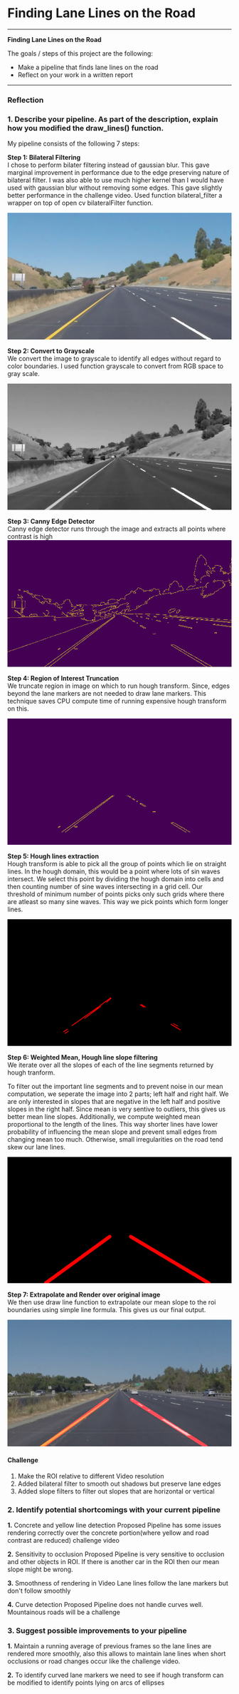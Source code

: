 # **Finding Lane Lines on the Road**
---

**Finding Lane Lines on the Road**

The goals / steps of this project are the following:
* Make a pipeline that finds lane lines on the road
* Reflect on your work in a written report


[//]: # (Image References)

[image1]: ./writeup_images/blur.jpg "Bilateral Filtering"
[image2]: ./writeup_images/gray.jpg "Grayscale"
[image3]: ./writeup_images/edges.jpg "Canny Edge Detection"
[image4]: ./writeup_images/roi.jpg "Region of Interest Truncation"
[image5]: ./writeup_images/hough_lines1.jpg "Hough Lines"
[image6]: ./writeup_images/hough_lines.jpg "Weighted Mean and Slope Filtering"
[image7]: ./writeup_images/solidYellowLeft.jpg "Extrapolate and Render"

---


### Reflection

### 1. Describe your pipeline. As part of the description, explain how you modified the draw_lines() function.

My pipeline consists of the following 7 steps:

**Step 1:  Bilateral Filtering** <br />
I chose to perform bilater filtering instead of gaussian blur. This gave marginal improvement in performance due to the edge preserving nature of bilateral filter. I was also able to use much higher kernel than I would have used with gaussian blur without removing some edges. This gave slightly better performance in the challenge video.
Used function bilateral_filter a wrapper on top of open cv bilateralFilter function.

![alt text][image1]

**Step 2:  Convert to Grayscale**<br />
We convert the image to grayscale to identify all edges without regard to color boundaries. I used function grayscale to convert from RGB space to gray scale.

![alt text][image2]

**Step 3: Canny Edge Detector** <br />
Canny edge detector runs through the image and extracts all points where contrast is high
![alt text][image3]

**Step 4:  Region of Interest Truncation** <br />
We truncate region in image on which to run hough transform. Since, edges beyond the lane markers are not needed to draw lane markers. This technique saves CPU compute time of running expensive hough transform on this.

![alt text][image4]

**Step 5: Hough lines extraction** <br />
Hough transform is able to pick all the group of points which lie on straight lines. In the hough domain, this would be a point where lots of sin waves intersect. We select this point by dividing the hough domain into cells and then counting number of sine waves intersecting in a grid cell. Our threshold of minimum number of points picks only such grids where there are atleast so many sine waves. This way we pick points which form longer lines. 

![alt text][image5]

**Step 6:  Weighted Mean, Hough line slope filtering** <br />
We iterate over all the slopes of each of the line segments returned by hough tranform. 

To filter out the important line segments and to prevent noise in our mean computation, we seperate the image into 2 parts; left half and right half. We are only interested in slopes that are negative in the left half and positive slopes in the right half. Since mean is very sentive to outliers, this gives us better mean line slopes. Additionally, we compute weighted mean proportional to the length of the lines. This way shorter lines have lower probability of influencing the mean slope and prevent small edges from changing mean too much. Otherwise, small irregularities on the road tend skew our lane lines. 

![alt text][image6]

**Step 7: Extrapolate and Render over original image** <br />
We then use draw line function to extrapolate our mean slope to the roi boundaries using simple line formula. This gives us our final output.

![alt text][image7]


#### Challenge
1. Make the ROI relative to different Video resolution
2. Added bilateral filter to smooth out shadows but preserve lane edges
3. Added slope filters to filter out slopes that are horizontal or vertical 


### 2. Identify potential shortcomings with your current pipeline


**1.** Concrete and yellow line detection 
Proposed Pipeline has some issues rendering correctly over the concrete portion(where yellow and road contrast are reduced) challenge video 

**2.** Sensitivity to occlusion
Proposed Pipeline is very sensitive to occlusion and other objects in ROI. If there is another car in the ROI then our mean slope might be wrong. 

**3.** Smoothness of rendering in Video
Lane lines follow the lane markers but don't follow smoothly

**4.** Curve detection 
Proposed Pipeline does not handle curves well. Mountainous roads will be a challenge


### 3. Suggest possible improvements to your pipeline

**1.** Maintain a running average of previous frames so the lane lines are rendered more smoothly, also this allows to maintain lane lines when short occlusions or road changes occur like the challenge video.

**2.** To identify curved lane markers we need to see if hough transform can be modified to identify points lying on arcs of ellipses


